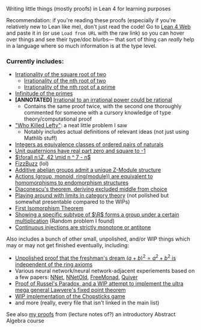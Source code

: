 Writing little things (mostly proofs) in Lean 4 for learning purposes

Recommendation: if you're reading these proofs (especially if you're relatively new to Lean like me), don't just read the code! Go to [Lean 4 Web](https://live.lean-lang.org/) and paste it in (or use `Load from URL` with the raw link) so you can hover over things and see their type/doc blurbs— that sort of thing can _really_ help in a language where so much information is at the type level.

### Currently includes:
- [Irrationality of the square root of two](Misc/SqrtTwoIrrational.lean)
    - [Irrationality of the nth root of two](Misc/NrtTwoIrrational.lean)
    - [Irrationality of the nth root of a prime](Misc/NrtPrimeIrrational.lean)
- [Infinitude of the primes](Misc/InfPrimes.lean)
- **\[ANNOTATED\]** [Irrational to an irrational power could be rational](Misc/IrrationalPowIrrationalRational.lean)
    - Contains the same proof twice, with the second one thoroughly commented for someone with a cursory knowledge of type theory/computational proof
- ["Who Killed Lefty"](Misc/WhoKilledLefty.lean): a neat little problem I saw
    - Notably includes actual definitions of relevant ideas (not just using Mathlib stuff)
- [Integers as equivalence classes of ordered pairs of naturals](Misc/IntAsOrderedPairs.lean)
- [Unit quaternions have real part zero and square to -1](Misc/UnitQuaternion.lean)
- [$\forall n:\Z, 42 \mid n ^ 7 - n$](Misc/42DvdNPow7MinusN.lean)
- [FizzBuzz](Misc/FizzBuzz.lean) (lol)
- [Additive abelian groups admit a unique Z-Module structure](Misc/AddCommGroupZModule.lean)
- [Actions (group, monoid, ring(module)) are equivalent to homomorphisms to endomorphism structures](Misc/Actions.lean)
- [Diaconescu's theorem, deriving excluded middle from choice](Misc/Diaconescu.lean)
- [Playing around with limits in category theory](Misc/CategoricalLimits.lean) (not polished but somewhat presentable compared to the WIPs)
- [First Isomorphism Theorem](Misc/FirstIso.lean)
- [Showing a specific subtype of $\R$ forms a group under a certain multiplication](Misc/CustomRealGroup.lean) (Random problem I found)
- [Continuous injections are strictly monotone or antitone](Misc/ContinuousInjectionMonotone.lean)

Also includes a bunch of other small, unpolished, and/or WIP things which may or may not get finished eventually, including:
- [Unpolished proof that the freshman's dream $(a+b)^2=a^2+b^2$ is independent of the ring axioms](Misc/FreshmansDreamIndepRing.lean)
- Various neural network/neural network-adjacent experiements based on a few papers: [NNet](Misc/NNet.lean), [NNetOld](Misc/NNetOld.lean), [FreeMonad](Misc/FreeMonad.lean), [Quiver](Misc/Quiver.lean)
- [Proof of Russel's Paradox, and a WIP attempt to implement the ultra mega general Lawvere's fixed point theorem](Misc/RusselsParadox.lean)
- [WIP implementation of the Chopsticks game](Misc/Chopsticks.lean)
- and more (really, every file that isn't linked in the main list)

See also [my proofs](https://github.com/TheCob11/PaulinIntroToAbstractAlgebra) from (lecture notes of?) an introductory Abstract Algebra course
